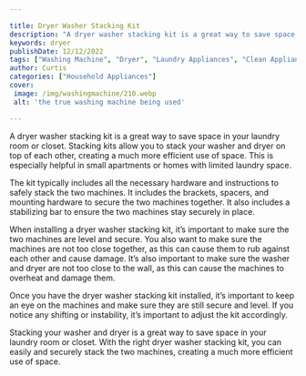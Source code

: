 ```yaml
---

title: Dryer Washer Stacking Kit
description: "A dryer washer stacking kit is a great way to save space in your laundry room or closet. Stacking kits allow you to stack your was...get the full scoop"
keywords: dryer
publishDate: 12/12/2022
tags: ["Washing Machine", "Dryer", "Laundry Appliances", "Clean Appliance"]
author: Curtis
categories: ["Household Appliances"]
cover: 
 image: /img/washingmachine/210.webp
 alt: 'the true washing machine being used'

---
```


A dryer washer stacking kit is a great way to save space in your laundry room or closet. Stacking kits allow you to stack your washer and dryer on top of each other, creating a much more efficient use of space. This is especially helpful in small apartments or homes with limited laundry space.

The kit typically includes all the necessary hardware and instructions to safely stack the two machines. It includes the brackets, spacers, and mounting hardware to secure the two machines together. It also includes a stabilizing bar to ensure the two machines stay securely in place.

When installing a dryer washer stacking kit, it’s important to make sure the two machines are level and secure. You also want to make sure the machines are not too close together, as this can cause them to rub against each other and cause damage. It’s also important to make sure the washer and dryer are not too close to the wall, as this can cause the machines to overheat and damage them.

Once you have the dryer washer stacking kit installed, it’s important to keep an eye on the machines and make sure they are still secure and level. If you notice any shifting or instability, it’s important to adjust the kit accordingly.

Stacking your washer and dryer is a great way to save space in your laundry room or closet. With the right dryer washer stacking kit, you can easily and securely stack the two machines, creating a much more efficient use of space.
